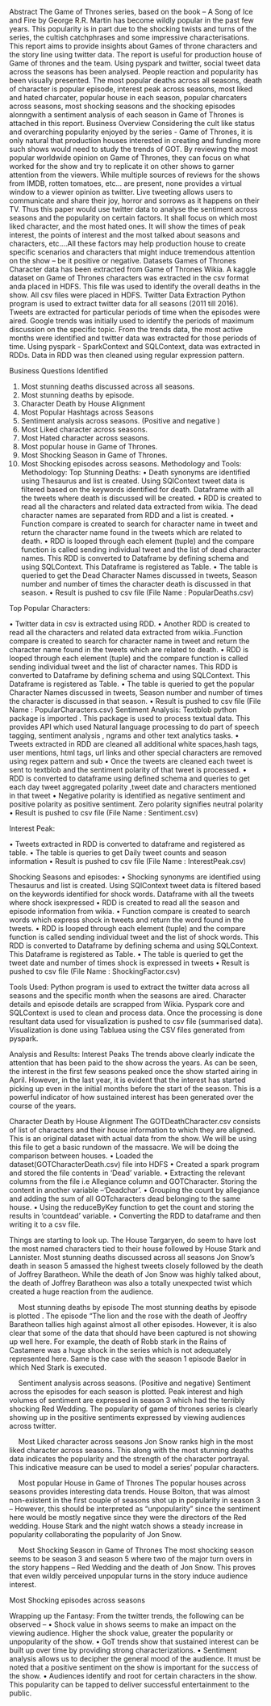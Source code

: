 Abstract
The Game of Thrones series, based on the book – A Song of Ice and Fire by George R.R. Martin has become wildly popular in the past few years. This popularity is in part due to the shocking twists and turns of the series, the cultish catchphrases and some impressive characterisations. This report aims to provide insights about Games of throne characters and the story line using twitter data. The report is useful for production house of Game of thrones and the team. Using pyspark and twitter, social tweet data across the seasons has been analysed. People reaction and popularity has been visually presented. The most popular deaths across all seasons, death of character is popular episode, interest peak across seasons, most liked and hated charcater, popular house in each season, popular charcaters across seasons, most shocking seasons and the shocking episodes alonngwith a sentiment analysis of each season in Game of Thrones is attached in this report.
Business Overview
Considering the cult like status and overarching popularity enjoyed by the series - Game of Thrones, it is only natural that production houses interested in creating and funding more such shows would need to study the trends of GOT. By reviewing the most popular worldwide opinion on Game of Thrones, they can focus on what worked for the show and try to replicate it on other shows to garner attention from the viewers.
While multiple sources of reviews for the shows from IMDB, rotten tomatoes, etc… are present, none provides a virtual window to a viewer opinion as twitter. Live tweeting allows users to communicate and share their joy, horror and sorrows as it happens on their TV. Thus this paper would use twitter data to analyse the sentiment across seasons and the popularity on certain factors. It shall focus on which most liked character, and the most hated ones. It will show the times of peak interest, the points of interest and the most talked about seasons and characters, etc….All these factors may help production house to create specific scenarios and characters that might induce tremendous attention on the show – be it positive or negative.
Datasets
Games of Thrones Character data has been extracted from Game of Thrones Wikia. A kaggle dataset on Game of Thrones characters was extracted in the csv format anda placed in HDFS. This file was used to identify the overall deaths in the show. All csv files were placed in HDFS.
Twitter Data Extraction
Python program is used to extract twitter data for all seasons (2011 till 2016). Tweets are extracted for particular periods of time when the episodes were aired. Google trends was initially used to identify the periods of maximum discussion on the specific topic. From the trends data, the most active months were identified and twitter data was extracted for those periods of time. 
Using pyspark - SparkContext and SQLContext, data was extracted in RDDs. Data in RDD was then cleaned using regular expression pattern. 

Business Questions Identified
1.	Most stunning deaths discussed across all seasons.
2.	Most stunning deaths by episode.
3.	Character Death by House Alignment
4.	Most Popular Hashtags across Seasons
5.	Sentiment analysis across seasons. (Positive and negative )
6.	Most Liked character across seasons.
7.	Most Hated character across seasons.
8.	Most popular house in Game of Thrones.
9.	Most Shocking Season in Game of Thrones.
10.	Most Shocking episodes across seasons.
Methodology and Tools:
Methodology:
Top Stunning Deaths:
•	Death synonyms are identified using Thesaurus and list is created. Using SQlContext tweet data is filtered based on the keywords identified for death. Dataframe with all the tweets where death is discussed will be created.
•	RDD is created to read all the characters and related data extracted from wikia. The dead character names are separated from RDD and a list is created. 
•	Function compare is created to search for character name in tweet and return the character name found in the tweets which are related to death.
•	RDD is looped through each element (tuple) and the compare function is called sending individual tweet and the list of dead character names. This RDD is converted to Dataframe by defining schema and using SQLContext. This Dataframe is registered as Table. 
•	The table is queried to get the Dead Character Names discussed in tweets, Season number and number of times the character death is discussed in that season.
•	Result is pushed to csv file (File Name : PopularDeaths.csv)

Top Popular Characters:

•	Twitter data in csv is extracted using RDD.
•	Another RDD is created to read all the characters and related data extracted from wikia..Function compare is created to search for character name in tweet and return the character name found in the tweets which are related to death.
•	RDD is looped through each element (tuple) and the compare function is called sending individual tweet and the list of character names. This RDD is converted to Dataframe by defining schema and using SQLContext. This Dataframe is registered as Table. 
•	The table is queried to get the popular  Character Names discussed in tweets, Season number and number of times the character is discussed in that season.
•	Result is pushed to csv file (File Name : PopularCharacters.csv)
Sentiment Analysis:
Textblob python package is imported . This package is used to process textual data. This provides API  which used Natural language processing to do part of speech tagging, sentiment analysis	, ngrams and other text analytics tasks.
•	Tweets extracted in RDD are cleaned all additional white spaces,hash tags, user mentions, html tags, url links and other special characters are removed using regex pattern and sub
•	Once the tweets are cleaned each tweet is sent to textblob and the sentiment polarity of that tweet is processed. 
•	RDD is converted to dataframe using  defined schema and queries to get each day tweet aggregated polarity ,tweet date and characters mentioned in that tweet
•	Negative polarity is identified as negative sentiment and positive polarity as positive sentiment. Zero polarity signifies neutral polarity
•	Result is pushed to csv file (File Name : Sentiment.csv)

Interest Peak:

•	Tweets extracted in RDD is converted to dataframe and registered as table.
•	The table is queries to get Daily tweet counts and season information
•	Result is pushed to csv file (File Name : InterestPeak.csv)


Shocking Seasons and episodes:
•	Shocking synonyms are identified using Thesaurus and list is created. Using SQlContext tweet data is filtered based on the keywords identified for shock words. Dataframe with all the tweets where shock isexpressed
•	RDD is created to read all the season and episode information from wikia. 
•	Function compare is created to search words which express shock in tweets and return the word found in the tweets.
•	RDD is looped through each element (tuple) and the compare function is called sending individual tweet and the list of shock words. This RDD is converted to Dataframe by defining schema and using SQLContext. This Dataframe is registered as Table. 
•	The table is queried to get the tweet date and number of times shock is expressed in tweets
•	Result is pushed to csv file (File Name : ShockingFactor.csv)

Tools Used:
Python program is used to extract the twitter data across all seasons and the specific month when the seasons are aired. Character details and episode details are scrapped from Wikia.
Pyspark core and SQLContext is used to clean and process data. Once the processing is done resultant data used for visualization is pushed to csv file (summarised data).
Visualization is done using Tabluea using the CSV files generated from pyspark.

Analysis and Results:
Interest Peaks
The trends above clearly indicate the attention that has been paid to the show across the years. As can be seen, the interest in the first few seasons peaked once the show started airing in April. However, in the last year, it is evident that the interest has started picking up even in the initial months before the start of the season. This is a powerful indicator of how sustained interest has been generated over the course of the years.
 
Character Death by House Alignment
The GOTDeathCharacter.csv consists of list of characters and their house information to which they are aligned. This is an original dataset with actual data from the show. We will be using this file to get a basic rundown of the massacre. We will be doing the comparison between houses.
•	Loaded the dataset(GOTCharacterDeath.csv) file into HDFS
•	Created a spark program and stored the file contents in ‘Dead’ variable.
•	Extracting the relevant columns from the file i.e Allegiance column and GOTCharacter. Storing the content in another variable –‘Deadchar’.
•	Grouping the count by allegiance and adding the sum of all GOTcharacters dead belonging to the same house.
•	Using the reduceByKey function to get the count and storing the results in ‘countdead’ variable. 
•	Converting the RDD to dataframe and then writing it to a csv file. 

 

Things are starting to look up. The House Targaryen, do seem to have lost the most named characters tied to their house followed by House Stark and Lannister. 
Most stunning deaths discussed across all seasons
Jon Snow’s death in season 5 amassed the highest tweets closely followed by the death of Joffrey Baratheon. While the death of Jon Snow was highly talked about, the death of Joffrey Baratheon was also a totally unexpected twist which created a huge reaction from the audience. 
 
 
Most stunning deaths by episode 
The most stunning deaths by episode is plotted . The episode “The lion and the rose with the death of Jeoffry Baratheon tallies high against almost all other episodes. However, it is also clear that some of the data that should have been captured is not showing up well here. For example, the death of Robb stark in the Rains of Castamere was a huge shock in the series which is not adequately represented here. Same is the case with the season 1 episode Baelor in which Ned Stark is executed. 


 
Sentiment analysis across seasons. (Positive and negative)
Sentiment across the episodes for each season is plotted. Peak interest and high volumes of sentiment are expressed in season 3 which had the terribly shocking Red Wedding. The popularity of game of thrones series is clearly showing up in the positive sentiments expressed by viewing audiences across twitter.
 

 
Most Liked character across seasons
Jon Snow ranks high in the most liked character across seasons. This along with the most stunning deaths data indicates the popularity and the strength of the character portrayal. This indicative measure can be used to model a series’ popular characters.
 

 
Most popular House in Game of Thrones
The popular houses across seasons provides interesting data trends. House Bolton, that was almost non-existent in the first couple of seasons shot up in popularity in season 3 – However, this should be interpreted as “unpopularity” since the sentiment here would be mostly negative since they were the directors of the Red wedding. 
House Stark and the night watch shows a steady increase in popularity collaborating the popularity of Jon Snow.
 

 
Most Shocking Season in Game of Thrones
The most shocking season seems to be season 3 and season 5 where two of the major turn overs in the story happens – Red Wedding and the death of Jon Snow. This proves that even wildly perceived unpopular turns in the story induce audience interest.
 

Most Shocking episodes across seasons
 

Wrapping up the Fantasy:
From the twitter trends, the following can be observed –
•	Shock value in shows seems to make an impact on the viewing audience. Higher the shock value, greater the popularity or unpopularity of the show.
•	GoT trends show that sustained interest can be built up over time by providing strong characterizations.
•	Sentiment analysis allows us to decipher the general mood of the audience. It must be noted that a positive sentiment on the show is important for the success of the show.
•	Audiences identify and root for certain characters in the show. This popularity can be tapped to deliver successful entertainment to the public.
